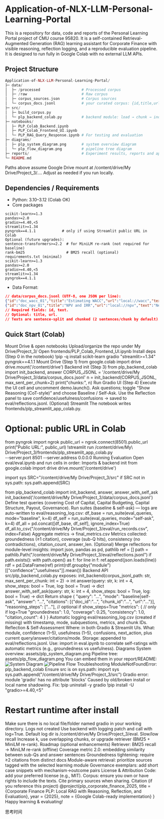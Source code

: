 # Application-of-NLX-LLM-Personal-Learning-Portal
This is a repository for data, code and reports of the Personal Learning Portal project of CMU course 95820. It is a self-contained Retrieval-Augmented Generation (RAG) learning assistant for Corporate Finance with visible reasoning, reflection logging, and a reproducible evaluation pipeline. It is designed to run fully in Google Colab with no external LLM APIs.

## Project Structure
```php
Application-of-NLX-LLM-Personal-Learning-Portal/
├─ data/
│  ├─ /processed                   # Processed corpus
│  ├─ /raw                         # Raw corpus
│  ├─ corpus_sources.json          # Corpus sources
│  └─ corpus_docs.jsonl            # your curated corpus: {id,title,url,text} per line
├─ src/
│  ├─ build_corpus.py
│  └─ plp_backend_colab.py         # backend module: load → chunk → index → answer(+logging)
├─ notebooks/
│  ├─ PLP_Colab_Backend.ipynb                   
│  ├─ PLP_Colab_Frontend_UI.ipynb           
│  └─ PLP_RAG_Query_Response.ipynb # For testing and evaluation
├─ diagrams/
│  ├─ plp_system_diagram.png       # system overview diagram
│  └─ plp_flow_diagram.png         # pipeline tree diagram
├─ reports/                        # Experiment results, reports and appendices
└─ README.md
```
Paths above assume Google Drive mount at /content/drive/My Drive/Project_3/…. Adjust as needed if you run locally.

## Dependencies / Requirements
- Python: 3.10–3.12 (Colab OK)
- Core packages
```
scikit-learn>=1.3
pandas>=2.0
gradio>=4.40,<5
streamlit>=1.34
pyngrok==4.1.1            # only if using Streamlit public URL in Colab
Optional (future upgrades):
sentence-transformers>=2.2  # for MiniLM re-rank (not required for baseline)
rank-bm25                   # BM25 recall (optional)
requirements.txt (minimal)
scikit-learn>=1.3
pandas>=2.0
gradio>=4.40,<5
streamlit>=1.34
pyngrok==4.1.1
```
- Data Format: 
```json
// data/corpus_docs.jsonl (UTF-8, one JSON per line):
{"id":"doc_wacc_01","title":"Estimating WACC","url":"local://wacc","text":"The weighted average cost of capital (WACC) ..."}
{"id":"doc_npv_01","title":"NPV and IRR","url":"local://npv","text":"Net Present Value discounts expected cash flows ..."}
// Required fields: id, text.
// Optional: title, url.
// Texts are sentence-split and chunked (2 sentences/chunk by default).
```

## Quick Start (Colab)
Mount Drive & open notebooks
Upload/organize the repo under My Drive/Project_3/
Open frontends/PLP_Colab_Frontend_UI.ipynb
Install deps (Step 0 in the notebook)
!pip -q install scikit-learn gradio "streamlit>=1.34" pyngrok==4.1.1
Mount Drive (Step 1)
from google.colab import drive
drive.mount('/content/drive')
Backend init (Step 3)
from plp_backend_colab import init_backend, answer
CORPUS_JSONL = '/content/drive/My Drive/Project_3/data/corpus_docs.jsonl'
n = init_backend(CORPUS_JSONL, max_sent_per_chunk=2)
print("chunks:", n)
Run Gradio UI (Step 4)
Execute the UI cell and uncomment demo.launch().
Ask questions; toggle “Show Reasoning (CoT-style)” and choose Baseline / Self-Ask.
Use the Reflection panel to save confidence/usefulness/confusions → saved to eval/reflections.jsonl.
(Optional) Streamlit
The notebook writes frontends/plp_streamlit_app_colab.py.
# Optional: public URL in Colab
from pyngrok import ngrok
public_url = ngrok.connect(8501).public_url
print("Public URL:", public_url)
!streamlit run /content/drive/My\ Drive/Project_3/frontends/plp_streamlit_app_colab.py \
    --server.port 8501 --server.address 0.0.0.0
Running Evaluation
Open eval/eval.ipynb and run cells in order:
Imports & backend init
from google.colab import drive
drive.mount('/content/drive')

import sys
SRC="/content/drive/My Drive/Project_3/src"
if SRC not in sys.path: sys.path.append(SRC)

from plp_backend_colab import init_backend, answer, answer_with_self_ask
init_backend('/content/drive/My Drive/Project_3/data/corpus_docs.jsonl')
Define test queries (covering Cost of Capital, Capital Budgeting, Capital Structure, Payout, Governance).
Run suites (baseline & self-ask) — logs are auto-written to eval/reasoning_log.csv:
df_base = run_suite(eval_queries, mode="baseline", k=4)
df_self = run_suite(eval_queries, mode="self-ask", k=4)
df_all  = pd.concat([df_base, df_self], ignore_index=True)
df_all.to_csv("/content/drive/My Drive/Project_3/eval/run_records.csv", index=False)
Aggregate metrics → final_metrics.csv
Metrics collected: groundedness (≥1 citation), coverage (sub-Q hits), consistency (no contradictions), citation_count, answer_len.
(Optional) Merge reflections for module-level insights:
import json, pandas as pd, pathlib
ref = []
path = pathlib.Path("/content/drive/My Drive/Project_3/eval/reflections.jsonl")
if path.exists():
    with path.open() as f:
        for line in f: ref.append(json.loads(line))
    rdf = pd.DataFrame(ref)
    print(rdf.groupby("module")[["confidence","usefulness"]].mean())
Backend API
src/plp_backend_colab.py exposes:
init_backend(corpus_jsonl_path: str, max_sent_per_chunk: int = 2) -> int
answer(query: str, k: int = 4, show_steps: bool = True, log: bool = True) -> dict
answer_with_self_ask(query: str, k: int = 4, show_steps: bool = True, log: bool = True) -> dict
Return shape
{
  "query": "...",
  "mode": "baseline|self-ask",
  "answer": "...",
  "citations": [{"doc_id":"...", "chunk_id":"...", "url":"..."}],
  "reasoning_steps": ["..."],        // optional if show_steps=True
  "metrics": {                       // only if log=True
    "groundedness": 1.0,
    "coverage": 0.25,
    "consistency": 1.0,
    "citation_count": 4
  }
}
Automatic logging
eval/reasoning_log.csv (created if missing) with timestamp, mode, subquestions, metrics, and chunk IDs.
Reflection & Self-Assessment
Where: in both Gradio & Streamlit UIs.
What: module, confidence (1–5), usefulness (1–5), confusions, next_action, plus current query/answer/citations/mode.
Storage: appended to eval/reflections.jsonl.
Use: import in eval.ipynb to correlate self-ratings with automatic metrics (e.g., groundedness vs usefulness).
Diagrams
System overview: assets/plp_system_diagram.png
Pipeline tree: assets/plp_flow_diagram.png
You can embed them in your report/README:
![System Diagram](assets/plp_system_diagram.png)
![Pipeline Flow](assets/plp_flow_diagram.png)
Troubleshooting
ModuleNotFoundError: plp_backend_colab
Ensure src is on sys.path:
import sys
sys.path.append("/content/drive/My Drive/Project_3/src")
Gradio error: module 'gradio' has no attribute 'blocks'
Caused by old/broken install or local name shadowing. Fix:
!pip uninstall -y gradio
!pip install -U "gradio>=4.40,<5"
# Restart runtime after install
Make sure there is no local file/folder named gradio in your working directory.
Logs not created
Use backend with logging patch and call with log=True. Default log dir is /content/drive/My Drive/Project_3/eval.
Slow/low recall
Increase k, use overlapping chunks, or upgrade retriever (BM25 + MiniLM re-rank).
Roadmap (optional enhancements)
Retriever: BM25 recall → MiniLM re-rank (offline)
Coverage metric 2.0: embedding similarity between sub-Qs and answer sentences
Groundedness tightening: require ≥2 citations from distinct docs
Module-aware retrieval: prioritize sources tagged with the selected learning module
Governance exemplars: add short case snippets with mechanism→outcome pairs
License & Attribution
Code: add your preferred license (e.g., MIT).
Corpus: ensure you own or have rights to include the texts. Cite primary sources when sharing.
Citation (if you reference this project)
@project{plp_corporate_finance_2025,
  title   = {Corporate Finance PLP: Local RAG with Reasoning, Reflection, and Evaluation},
  year    = {2025},
  note    = {Google Colab-ready implementation}
}
Happy learning & evaluating!



思考时间


